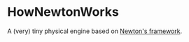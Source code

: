 # HowNewtonWorks
A (very) tiny physical engine based on [Newton's framework](https://en.wikipedia.org/wiki/Newton%27s_law_of_universal_gravitation).
